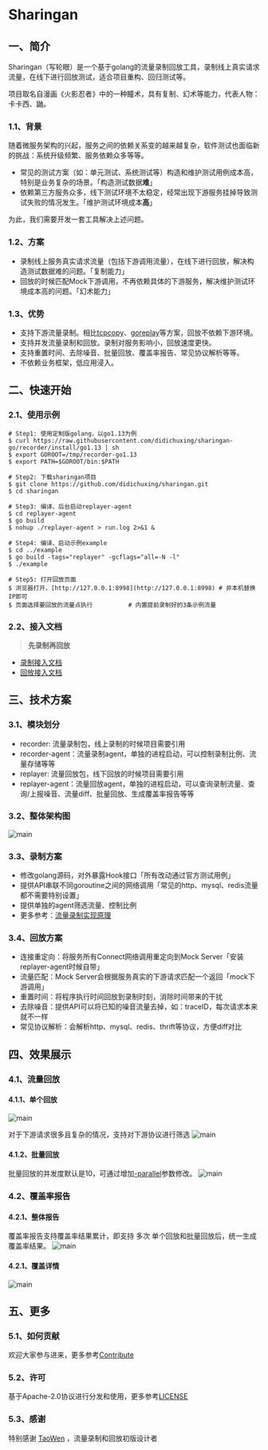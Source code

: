 # Sharingan

## 一、简介

Sharingan（写轮眼）是一个基于golang的流量录制回放工具，录制线上真实请求流量，在线下进行回放测试，适合项目重构、回归测试等。

项目取名自漫画《火影忍者》中的一种瞳术，具有复制、幻术等能力，代表人物：卡卡西、鼬。

### 1.1、背景

随着微服务架构的兴起，服务之间的依赖关系变的越来越复杂，软件测试也面临新的挑战：系统升级频繁、服务依赖众多等等。

* 常见的测试方案（如：单元测试、系统测试等）构造和维护测试用例成本高，特别是业务复杂的场景。「构造测试数据**难**」
* 依赖第三方服务众多，线下测试环境不太稳定，经常出现下游服务挂掉导致测试失败的情况发生。「维护测试环境成本**高**」

为此，我们需要开发一套工具解决上述问题。

### 1.2、方案

* 录制线上服务真实请求流量（包括下游调用流量），在线下进行回放，解决构造测试数据难的问题。「复制能力」
* 回放的时候匹配Mock下游调用，不再依赖具体的下游服务，解决维护测试环境成本高的问题。「幻术能力」

### 1.3、优势

* 支持下游流量录制。相比[tcpcopy](https://github.com/session-replay-tools/tcpcopy)、[goreplay](https://github.com/buger/goreplay)等方案，回放不依赖下游环境。
* 支持并发流量录制和回放。录制对服务影响小，回放速度更快。
* 支持重置时间、去除噪音、批量回放、覆盖率报告、常见协议解析等等。
* 不依赖业务框架，低应用浸入。

## 二、快速开始

### 2.1、使用示例

```shell
# Step1: 使用定制版golang，以go1.13为例
$ curl https://raw.githubusercontent.com/didichuxing/sharingan-go/recorder/install/go1.13 | sh
$ export GOROOT=/tmp/recorder-go1.13
$ export PATH=$GOROOT/bin:$PATH

# Step2: 下载sharingan项目
$ git clone https://github.com/didichuxing/sharingan.git
$ cd sharingan

# Step3: 编译、后台启动replayer-agent
$ cd replayer-agent
$ go build
$ nohup ./replayer-agent > run.log 2>&1 &

# Step4: 编译、启动示例example
$ cd ../example
$ go build -tags="replayer" -gcflags="all=-N -l"
$ ./example

# Step5: 打开回放页面
$ 浏览器打开，[http://127.0.0.1:8998](http://127.0.0.1:8998) # 非本机替换IP即可
$ 页面选择要回放的流量点执行          # 内置提前录制好的3条示例流量
```

### 2.2、接入文档

> **先录制再回放**

* [录制接入文档](./doc/recorder/README.md)
* [回放接入文档](./doc/replayer/README.md)

## 三、技术方案

### 3.1、模块划分

* recorder: 流量录制包，线上录制的时候项目需要引用
* recorder-agent：流量录制agent，单独的进程启动，可以控制录制比例、流量存储等等
* replayer: 流量回放包，线下回放的时候项目需要引用
* replayer-agent：流量回放agent，单独的进程启动，可以查询录制流量、查询/上报噪音、流量diff、批量回放、生成覆盖率报告等等

### 3.2、整体架构图

![main](./doc/images/architecture.png)

### 3.3、录制方案

* 修改golang源码，对外暴露Hook接口「所有改动通过官方测试用例」
* 提供API串联不同goroutine之间的网络调用「常见的http、mysql、redis流量都不需要特别设置」
* 提供单独的agent筛选流量、控制比例
* 更多参考：[流量录制实现原理](https://github.com/didichuxing/sharingan/wiki/%E6%B5%81%E9%87%8F%E5%BD%95%E5%88%B6%E5%AE%9E%E7%8E%B0%E5%8E%9F%E7%90%86)

### 3.4、回放方案

* 连接重定向：将服务所有Connect网络调用重定向到Mock Server「安装replayer-agent时候自带」
* 流量匹配：Mock Server会根据服务真实的下游请求匹配一个返回「mock下游调用」
* 重置时间：将程序执行时间回放到录制时刻，消除时间带来的干扰
* 去除噪音：提供API可以将已知的噪音流量去掉，如：traceID，每次请求本来就不一样
* 常见协议解析：会解析http、mysql、redis、thrift等协议，方便diff对比

## 四、效果展示

### 4.1、流量回放

#### 4.1.1、单个回放

![main](./doc/images/replayer.png)

对于下游请求很多且复杂的情况，支持对下游协议进行筛选
![main](./doc/images/protocol.png)

#### 4.1.2、批量回放

批量回放的并发度默认是10，可通过增加[-parallel](https://github.com/didichuxing/sharingan/blob/master/replayer-agent/control.sh#L48)参数修改。
![main](./doc/images/replayer_p.png)

### 4.2、覆盖率报告

#### 4.2.1、整体报告

覆盖率报告支持覆盖率结果累计，即支持 多次 单个回放和批量回放后，统一生成覆盖率结果。
![main](./doc/images/codeCover.png)

#### 4.2.1、覆盖详情

![main](./doc/images/codeCover_detail.png)

## 五、更多

### 5.1、如何贡献

欢迎大家参与进来，更多参考[Contribute](./CONTRIBUTING.md)

### 5.2、许可

基于Apache-2.0协议进行分发和使用，更多参考[LICENSE](./LICENSE)

### 5.3、感谢

特别感谢 [TaoWen](https://github.com/taowen) ，流量录制和回放初版设计者
